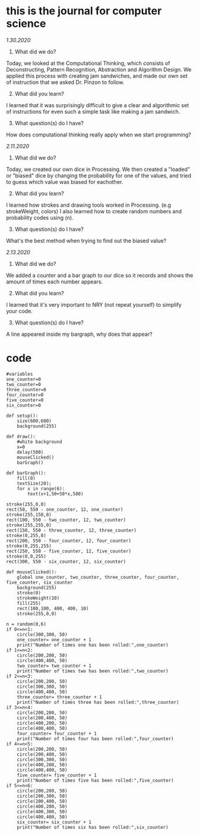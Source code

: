 # this is the journal for computer science

*1.30.2020*

1. What did we do?

Today, we looked at the Computational Thinking, which consists of Deconstructing, Pattern Recognition, Abstraction and Algorithm Design.
We applied this process with creating jam sandwiches, and made our own set of instruction that we asked Dr. Pinzon to follow.

2. What did you learn?

I learned that it was surprisingly difficult to give a clear and algorithmic set of instructions for even such a simple task like making a jam sandwich.

3. What question(s) do I have?

How does computational thinking really apply when we start programming?

*2.11.2020*

1. What did we do?

Today, we created our own dice in Processing. We then created a "loaded" or "biased" dice by changing the probability for one of the values, and tried to guess which value was biased for eachother.

2. What did you learn?

I learned how strokes and drawing tools worked in Processing. (e.g strokeWeight, colors) I also learned how to create random numbers and probability codes using (n).

3. What question(s) do I have?

What's the best method when trying to find out the biased value?

*2.13.2020*

1. What did we do?

We added a counter and a bar graph to our dice so it records and shows the amount of times each number appears.

2. What did you learn?

I learned that it's very important to NRY (not repeat yourself) to simplify your code.

3. What question(s) do I have?

A line appeared inside my bargraph, why does that appear?

# code
    #variables
    one_counter=0
    two_counter=0
    three_counter=0
    four_counter=0
    five_counter=0
    six_counter=0

    def setup():
        size(600,600)
        background(255)
    
    def draw():
        #white background
        x=0
        delay(500)
        mouseClicked()
        barGraph()
    
    def barGraph():
        fill(0)
        textSize(20);
        for x in range(6):
            text(x+1,50+50*x,580)
    
    stroke(255,0,0)
    rect(50, 550 - one_counter, 12, one_counter)
    stroke(255,150,0)
    rect(100, 550 - two_counter, 12, two_counter)
    stroke(255,255,0)
    rect(150, 550 - three_counter, 12, three_counter)
    stroke(0,255,0)
    rect(200, 550 - four_counter, 12, four_counter)
    stroke(0,255,255)
    rect(250, 550 - five_counter, 12, five_counter)
    stroke(0,0,255)
    rect(300, 550 - six_counter, 12, six_counter)
    
    def mouseClicked():
        global one_counter, two_counter, three_counter, four_counter, five_counter, six_counter
        background(255)
        stroke(0)
        strokeWeight(10)
        fill(255)
        rect(100,100, 400, 400, 10)
        stroke(255,0,0)
    
    n = random(0,6)
    if 0<=n<1:
        circle(300,300, 50)
        one_counter= one_counter + 1
        print("Number of times one has been rolled:",one_counter)
    if 1<=n<2:
        circle(200,200, 50)
        circle(400,400, 50)
        two_counter= two_counter + 1
        print("Number of times two has been rolled:",two_counter)
    if 2<=n<3:
        circle(200,200, 50)
        circle(300,300, 50)
        circle(400,400, 50)
        three_counter= three_counter + 1
        print("Number of times three has been rolled:",three_counter)
    if 3<=n<4:
        circle(200,200, 50)
        circle(200,400, 50)
        circle(400,200, 50)
        circle(400,400, 50)
        four_counter= four_counter + 1
        print("Number of times four has been rolled:",four_counter)
    if 4<=n<5:
        circle(200,200, 50)
        circle(200,400, 50)
        circle(300,300, 50)
        circle(400,200, 50)
        circle(400,400, 50)
        five_counter= five_counter + 1
        print("Number of times five has been rolled:",five_counter)
    if 5<=n<6:
        circle(200,200, 50)
        circle(200,300, 50)
        circle(200,400, 50)
        circle(400,200, 50)
        circle(400,300, 50)
        circle(400,400, 50)
        six_counter= six_counter + 1
        print("Number of times six has been rolled:",six_counter)
